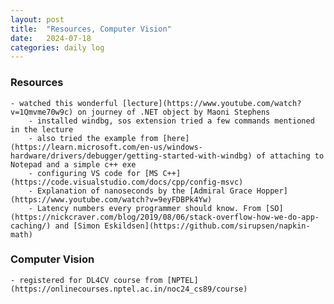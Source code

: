 ```yaml
---
layout: post
title:  "Resources, Computer Vision"
date:   2024-07-18
categories: daily log
---
```


### Resources
    - watched this wonderful [lecture](https://www.youtube.com/watch?v=1Qmvme70w9c) on journey of .NET object by Maoni Stephens
        - installed windbg, sos extension tried a few commands mentioned in the lecture
        - also tried the example from [here](https://learn.microsoft.com/en-us/windows-hardware/drivers/debugger/getting-started-with-windbg) of attaching to Notepad and a simple c++ exe
        - configuring VS code for [MS C++] (https://code.visualstudio.com/docs/cpp/config-msvc)
        - Explanation of nanoseconds by the [Admiral Grace Hopper](https://www.youtube.com/watch?v=9eyFDBPk4Yw)
        - Latency numbers every programmer should know. From [SO](https://nickcraver.com/blog/2019/08/06/stack-overflow-how-we-do-app-caching/) and [Simon Eskildsen](https://github.com/sirupsen/napkin-math)

### Computer Vision
    - registered for DL4CV course from [NPTEL](https://onlinecourses.nptel.ac.in/noc24_cs89/course)
